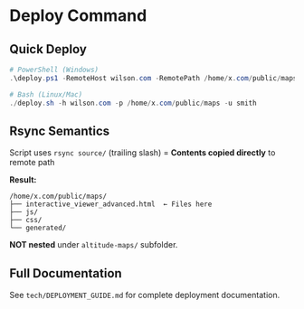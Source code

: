 # Deploy Command

## Quick Deploy

```powershell
# PowerShell (Windows)
.\deploy.ps1 -RemoteHost wilson.com -RemotePath /home/x.com/public/maps -RemoteUser smith

# Bash (Linux/Mac)
./deploy.sh -h wilson.com -p /home/x.com/public/maps -u smith
```

## Rsync Semantics

Script uses `rsync source/` (trailing slash) = **Contents copied directly** to remote path

**Result:**
```
/home/x.com/public/maps/
├── interactive_viewer_advanced.html  ← Files here
├── js/
├── css/
└── generated/
```

**NOT nested** under `altitude-maps/` subfolder.

## Full Documentation

See `tech/DEPLOYMENT_GUIDE.md` for complete deployment documentation.


